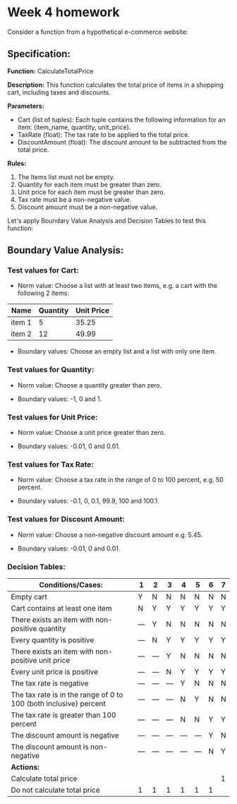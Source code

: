 # Week 4 homework

Consider a function from a hypothetical e-commerce website:

## Specification:

**Function:** CalculateTotalPrice

**Description:** This function calculates the total price of items in a shopping cart, including taxes and discounts.

**Parameters:**

+ Cart (list of tuples): Each tuple contains the following information for an item: (item_name, quantity, unit_price).
+ TaxRate (float): The tax rate to be applied to the total price.
+ DiscountAmount (float): The discount amount to be subtracted from the total price.

**Rules:**

1. The Items list must not be empty.
2. Quantity for each item must be greater than zero.
3. Unit price for each item must be greater than zero.
4. Tax rate must be a non-negative value.
5. Discount amount must be a non-negative value.

Let's apply Boundary Value Analysis and Decision Tables to test this function:

## Boundary Value Analysis:

### Test values for Cart:

+ Norm value: Choose a list with at least two items, e.g. a cart with the following 2 items:

| Name   | Quantity | Unit Price |
|--------|----------|------------|
| item 1 | 5        | 35.25      |
| item 2 | 12       | 49.99      |

+ Boundary values: Choose an empty list and a list with only one item.

### Test values for Quantity:

+ Norm value: Choose a quantity greater than zero.

+ Boundary values: -1, 0 and 1.

### Test values for Unit Price:

+ Norm value: Choose a unit price greater than zero.

+ Boundary values: -0.01, 0 and 0.01.

### Test values for Tax Rate:

+ Norm value: Choose a tax rate in the range of 0 to 100 percent, e.g. 50 percent.

+ Boundary values: -0.1, 0, 0.1, 99.9, 100 and 100.1.

### Test values for Discount Amount:

+ Norm value: Choose a non-negative discount amount e.g. 5.45.

+ Boundary values: -0.01, 0 and 0.01.

### Decision Tables:

| Conditions/Cases:                                                 | 1 | 2 | 3 | 4  | 5 | 6 | 7 |
|-------------------------------------------------------------------|---|---|---|----|---|---|---|
| Empty cart                                                        | Y | N | N | N  | N | N | N |
| Cart contains at least one item                                   | N | Y | Y | Y  | Y | Y | Y |
| There exists an item with non-positive quantity                   | — | Y | N | N  | N | N | N |
| Every quantity is positive                                        | — | N | Y | Y  | Y | Y | Y |
| There exists an item with non-positive unit price                 | — | — | Y | N  | N | N | N |
| Every unit price is positive                                      | — | — | N | Y  | Y | Y | Y |
| The tax rate is negative                                          | — | — | — | Y  | N | N | N |
| The tax rate is in the range of 0 to 100 (both inclusive) percent | — | — | — | N  | Y | N | N |
| The tax rate is greater than 100 percent                          | — | — | — | N  | N | Y | Y |
| The discount amount is negative                                   | — | — | — | —  | — | Y | N |
| The discount amount is non-negative                               | — | — | — | —  | — | N | Y |
| **Actions:**                                                          |   |   |   |    |   |   |   |
| Calculate total price                                             |   |   |   |    |   |   | 1 |
| Do not calculate total price                                      | 1 | 1 | 1 | 1  | 1 | 1 |   |